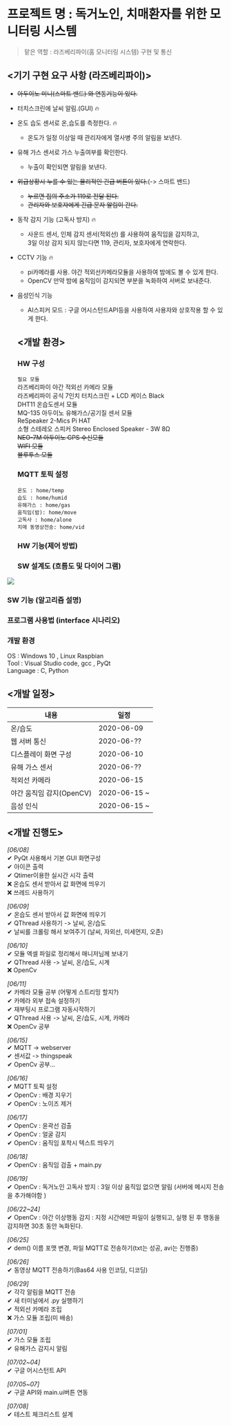 
# 프로젝트 명 : 독거노인, 치매환자를 위한 모니터링 시스템
> 맡은 역할 : 라즈베리파이(홈 모니터링 시스템) 구현 및 통신

## <기기 구현 요구 사항 (라즈베리파이)>

- ~~아두이노 미니(스마트 밴드) 와 연동기능이 있다.~~
- 터치스크린에 날씨 알림.(GUI) 🔥
- 온도 습도 센서로 온,습도를 측정한다. 🔥 
  - 온도가 일정 이상일 때 관리자에게 열사병 주의 알림을 보낸다.
- 유해 가스 센서로 가스 누출여부를 확인한다.
  - 누출이 확인되면 알림을 보낸다.
- ~~위급상황시 누를 수 있는 물리적인 긴급 버튼이 있다.~~(-> 스마트 밴드)
  - ~~누르면 집의 주소가 119로 전달 된다.~~
  - ~~관리자와 보호자에게 긴급 문자 알림이 간다.~~
- 동작 감지 기능 (고독사 방지) 🔥
  - 사운드 센서, 인체 감지 센서(적외선) 를 사용하여 움직임을 감지하고, <br>
  3일 이상 감지 되지 않는다면 119, 관리자, 보호자에게 연락한다.
- CCTV 기능 🔥
  - pi카메라를 사용. 야간 적외선카메라모듈을 사용하여 밤에도 볼 수 있게 한다.
  - OpenCV 만약 밤에 움직임이 감지되면 부분을 녹화하여 서버로 보내준다.
- 음성인식 기능 
  - AI스피커 모드 : 구글 어시스턴드API등을 사용하여 사용자와 상호작용 할 수 있게 한다.
  
  
  ## <개발 환경> 
  ### HW 구성
  
  `필요 모듈`  <br>
  라즈베리파이 야간 적외선 카메라 모듈  <br>
  라즈베리파이 공식 7인치 터치스크린 + LCD 케이스 Black <br>
  DHT11 온습도센서 모듈 <br>
  MQ-135 아두이노 유해가스/공기질 센서 모듈 <br>
  ReSpeaker 2-Mics Pi HAT <br>
  소형 스테레오 스피커 Stereo Enclosed Speaker - 3W 8Ω  <br>
  ~~NEO-7M 아두이노 GPS 수신모듈~~ <br>
  ~~WIFI 모듈~~  <br>
  ~~블루투스 모듈~~  <br>
  
  ### MQTT 토픽 설정
  ```
  온도 : home/temp   
  습도 : home/humid   
  유해가스 : home/gas  
  움직임(밤): home/move  
  고독사 : home/alone 
  치매 동영상전송: home/vid
  ```
  
  ### HW 기능(제어 방법)
  
  ### SW 설계도 (흐름도 및 다이어 그램)

 ![](SW_flow.png)

  ### SW 기능 (알고리즘 설명) 
  
  ### 프로그램 사용법 (interface 시나리오)
  
  ### 개발 환경
   OS : Windows 10 , Linux Raspbian  <br>
   Tool : Visual Studio code, gcc , PyQt <br>
   Language : C, Python
  
  ## <개발 일정>
  내용 | 일정 
  ----|----
  온/습도 | 2020-06-09
  웹 서버 통신 | 2020-06-??
  디스플레이 화면 구성 |2020-06-10
  유해 가스 센서 | 2020-06-??
  적외선 카메라 |2020-06-15
  야간 움직임 감지(OpenCV)  | 2020-06-15 ~
  음성 인식 | 2020-06-15 ~ 
  
  ## <개발 진행도>
  _[06/08]_    <br>
  ✔  PyQt 사용해서 기본 GUI 화면구성   <br>
  ✔  아이콘 출력   <br>
  ✔  Qtimer이용한 실시간 시각 출력   <br>
  ❌  온습도 센서 받아서 값 화면에 띄우기   <br>
  ❌  쓰레드 사용하기    <br>
  
  _[06/09]_   <br>
   ✔  온습도 센서 받아서 값 화면에 띄우기   <br>
   ✔  QThread 사용하기 -> 날씨, 온/습도 <br>
   ✔  날씨를 크롤링 해서 보여주기 (날씨, 자외선, 미세먼지, 오존)  <br>
  
  _[06/10]_   <br>
   ✔  모듈 엑셀 파일로 정리해서 매니저님께 보내기   <br>
   ✔  QThread 사용 -> 날씨, 온/습도, 시계    <br>
   ❌  OpenCv <br>
   
   _[06/11]_   <br>
   ✔  카메라 모듈 공부 (어떻게 스트리밍 할지?) <br>
   ✔  카메라 외부 접속 설정하기 <br>
   ✔  재부팅시 프로그램 자동시작하기 <br>
   ✔  QThread 사용 -> 날씨, 온/습도, 시계, 카메라 <br>
   ❌  OpenCv 공부 <br>
   
   _[06/15]_   <br>
   ✔  MQTT -> webserver <br>
   ✔  센서값 -> thingspeak  <br>
   ✔  OpenCv 공부...  <br>
   
   _[06/16]_   <br>
   ✔  MQTT 토픽 설정 <br>
   ✔  OpenCv : 배경 지우기 <br>
   ✔  OpenCv : 노이즈 제거  <br>
   
   _[06/17]_   <br>
  ✔  OpenCv : 윤곽선 검출 <br>
  ✔  OpenCv : 얼굴 감지 <br>
  ✔  OpenCv : 움직임 포착시 텍스트 띄우기 <br>
  
   _[06/18]_   <br>
  ✔  OpenCv : 움직임 검출 + main.py <br>
  
   _[06/19]_   <br>
  ✔  OpenCv : 독거노인 고독사 방지 : 3일 이상 움직임 없으면 알림 (서버에 메시지 전송을 추가해야함 ) <br>
  
  _[06/22~24]_   <br>
  ✔  OpenCv : 야간 이상행동 감지 : 지정 시간에만 파일이 실행되고, 실행 된 후 행동을 감지하면 30초 동안 녹화된다. <br>
  
   _[06/25]_   <br>
  ✔  dem() 이름 포맷 변경, 파일 MQTT로 전송하기(txt는 성공, avi는 진행중)

   _[06/26]_   <br>
  ✔  동영상 MQTT 전송하기(Bas64 사용 인코딩, 디코딩)
  
  _[06/29]_   <br>
  ✔ 각각 알림을 MQTT 전송 <br>
  ✔ 새 터미널에서 .py 실행하기  <br>
  ✔ 적외선 카메라 조립 <br>
  ❌ 가스 모듈 조립(미 배송) <br>
  
   _[07/01]_   <br>
  ✔ 가스 모듈 조립 <br>
  ✔ 유해가스 감지시 알림 <br>
  
   _[07/02~04]_   <br>
  ✔ 구글 어시스턴트 API <br>
  
   _[07/05~07]_   <br>
  ✔ 구글 API와 main.ui버튼 연동 <br>
  
   _[07/08]_   <br>
  ✔  테스트 체크리스트 설계 <br>
  
